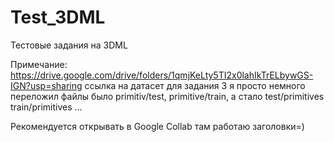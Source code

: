 # Test_3DML
Тестовые задания на 3DML


Примечание: https://drive.google.com/drive/folders/1qmjKeLty5TI2x0lahIkTrELbywGS-IGN?usp=sharing ссылка на датасет для задания 3 
я просто немного переложил файлы было primitiv/test, primitive/train, а стало test/primitives train/primitives ...

Рекомендуется открывать в Google Collab там работаю заголовки=)
